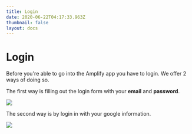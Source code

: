 ```yaml
---
title: Login
date: 2020-06-22T04:17:33.963Z
thumbnail: false
layout: docs
---
```

# Login

Before you're able to go into the Amplify app you have to login. We offer 2 ways of doing so.

The first way is filling out the login form with your **email** and **password**.

![](docs/uploads/login-step1.jpg)

The second way is by login in with your google information.

![](docs/uploads/login-step2.jpg)
